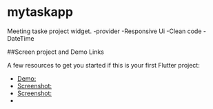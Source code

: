 # mytaskapp

Meeting taske project widget.
-provider 
-Responsive Ui
-Clean code 
-DateTime

##Screen project and Demo Links


A few resources to get you started if this is your first Flutter project:

- [Demo: ](https://drive.google.com/file/d/1jyHqLQkIABwLG5DjY0OKIXoPs8b3e4L6/view?usp=drivesdk)
- [Screenshot: ](https://drive.google.com/file/d/1C7b_rvYoDtip0AJRdE3gHkbVLUE5Yz6I/view?usp=drivesdk)
- [Screenshot: ](https://drive.google.com/file/d/1TTXhAHAFk9tRstlttxPHaYQIzxuwD6yF/view?usp=drivesdk)
- 

